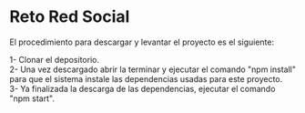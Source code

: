 # Reto Red Social

El procedimiento para descargar y levantar el proyecto es el siguiente:

1- Clonar el depositorio.  
2- Una vez descargado abrir la terminar y ejecutar el comando "npm install" para que el sistema instale las dependencias usadas para este proyecto.  
3- Ya finalizada la descarga de las dependencias, ejecutar el comando "npm start".  
